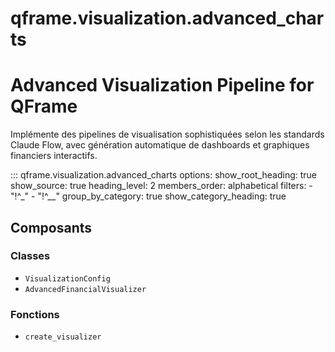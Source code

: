 # qframe.visualization.advanced_charts


Advanced Visualization Pipeline for QFrame
==========================================

Implémente des pipelines de visualisation sophistiquées selon les standards Claude Flow,
avec génération automatique de dashboards et graphiques financiers interactifs.


::: qframe.visualization.advanced_charts
    options:
      show_root_heading: true
      show_source: true
      heading_level: 2
      members_order: alphabetical
      filters:
        - "!^_"
        - "!^__"
      group_by_category: true
      show_category_heading: true

## Composants

### Classes

- `VisualizationConfig`
- `AdvancedFinancialVisualizer`

### Fonctions

- `create_visualizer`

